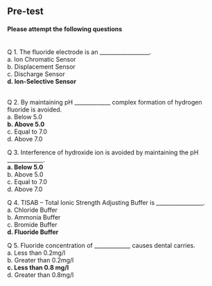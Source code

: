 ## <b> Pre-test</b>
#### Please attempt the following questions

<br>
Q 1. The fluoride electrode is an __________________. <br>
a. Ion Chromatic Sensor<br>
b. Displacement Sensor <br>
c. Discharge Sensor<br>
<b>d. Ion-Selective Sensor</b> <br><br>

Q 2. By maintaining pH _____________ complex formation of hydrogen fluoride is avoided. <br>
a. Below 5.0<br>
<b>b. Above 5.0</b> <br>
c. Equal to 7.0<br>
d. Above 7.0<br>

Q 3. Interference of hydroxide ion is avoided by maintaining the pH _____________.  <br>
<b>a. Below 5.0</b><br>
b. Above 5.0 <br>
c. Equal to 7.0<br>
d. Above 7.0<br>

Q 4. TISAB – Total Ionic Strength Adjusting Buffer is _________________.  <br>
a. Chloride Buffer<br>
b. Ammonia Buffer<br>
c. Bromide Buffer<br>
<b>d. Fluoride Buffer</b><br>

Q 5. Fluoride concentration of _____________ causes dental carries.  <br>
a. Less than 0.2mg/l<br>
b. Greater than 0.2mg/l<br>
<b>c. Less than 0.8 mg/l</b><br>
d. Greater than 0.8mg/l
